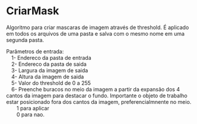 # CriarMask
Algoritmo para criar mascaras de imagem através de threshold. É aplicado em todos os arquivos de uma pasta e salva com o mesmo nome em uma segunda pasta.

Parâmetros de entrada:  
&emsp;1- Endereco da pasta de entrada  
&emsp;2- Endereco da pasta de saida  
&emsp;3- Largura da imagem de saida  
&emsp;4- Altura da imagem de saida  
&emsp;5- Valor do threshold de 0 a 255  
&emsp;6- Preenche buracos no meio da imagem a partir da expansão dos 4 cantos da imagem para destacar o fundo. Importante o objeto de trabalho estar posicionado fora dos
  cantos da imagem, preferencialmnente no meio.  
&emsp;&emsp;1 para aplicar  
&emsp;&emsp;0 para nao.  
